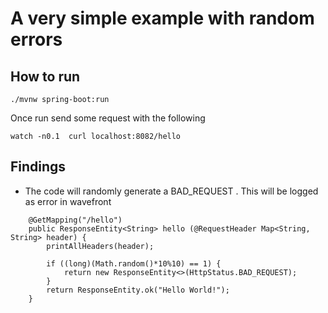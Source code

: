 # A very simple example with random errors

## How to run

```
./mvnw spring-boot:run
```

Once run send some request with the following

```
watch -n0.1  curl localhost:8082/hello
```


## Findings
* The code will randomly generate a BAD_REQUEST . This will be logged as error in wavefront

```
	@GetMapping("/hello")
	public ResponseEntity<String> hello (@RequestHeader Map<String, String> header) {
		printAllHeaders(header);
		
		if ((long)(Math.random()*10%10) == 1) {
			return new ResponseEntity<>(HttpStatus.BAD_REQUEST);
		}
		return ResponseEntity.ok("Hello World!");
	}
```